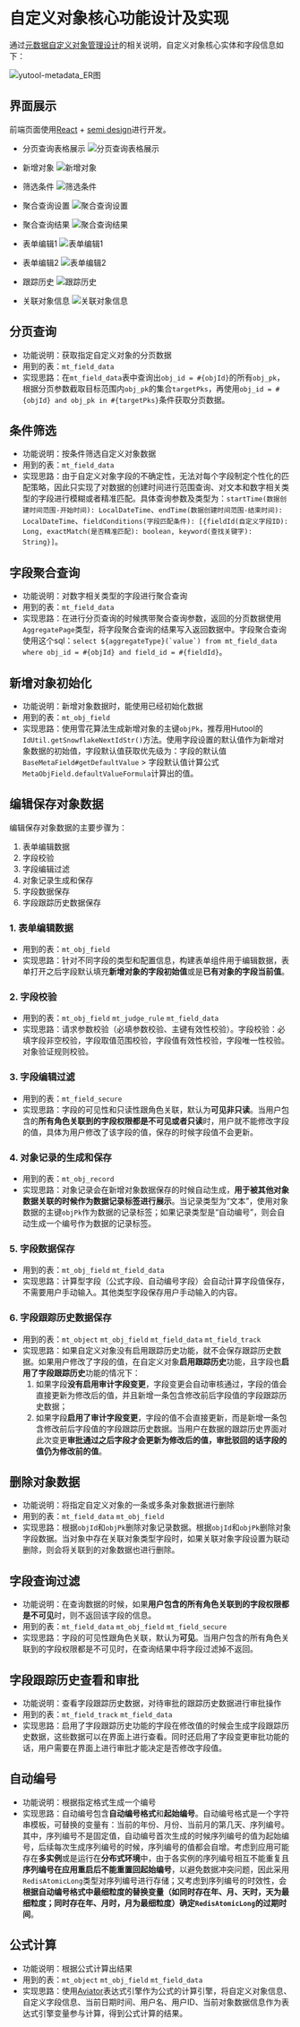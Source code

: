 # 自定义对象核心功能设计及实现

通过[元数据自定义对象管理设计](./元数据自定义对象管理设计.md)的相关说明，自定义对象核心实体和字段信息如下：

![yutool-metadata_ER图](./自定义对象核心功能设计及实现/yutool-metadata_ER图.webp)

## 界面展示

前端页面使用[React](https://react.dev/) + [semi design](https://semi.design/)进行开发。

- 分页查询表格展示
![分页查询表格展示](./自定义对象核心功能设计及实现/分页查询表格展示.png)

- 新增对象
![新增对象](./自定义对象核心功能设计及实现/新增对象.png)

- 筛选条件
![筛选条件](./自定义对象核心功能设计及实现/筛选条件.png)

- 聚合查询设置
![聚合查询设置](./自定义对象核心功能设计及实现/聚合查询设置.png)

- 聚合查询结果
![聚合查询结果](./自定义对象核心功能设计及实现/聚合查询结果.png)

- 表单编辑1
![表单编辑1](./自定义对象核心功能设计及实现/表单编辑1.png)

- 表单编辑2
![表单编辑2](./自定义对象核心功能设计及实现/表单编辑2.png)

- 跟踪历史
![跟踪历史](./自定义对象核心功能设计及实现/跟踪历史.png)

- 关联对象信息
![关联对象信息](./自定义对象核心功能设计及实现/关联对象信息.png)

## 分页查询

- 功能说明：获取指定自定义对象的分页数据
- 用到的表：`mt_field_data`
- 实现思路：在`mt_field_data`表中查询出`obj_id = #{objId}`的所有`obj_pk`，根据分页参数截取目标范围内`obj_pk`的集合`targetPks`，再使用`obj_id = #{objId} and obj_pk in #{targetPks}`条件获取分页数据。

## 条件筛选

- 功能说明：按条件筛选自定义对象数据
- 用到的表：`mt_field_data`
- 实现思路：由于自定义对象字段的不确定性，无法对每个字段制定个性化的匹配策略，因此只实现了对数据的创建时间进行范围查询、对文本和数字相关类型的字段进行模糊或者精准匹配。具体查询参数及类型为：`startTime(数据创建时间范围-开始时间): LocalDateTime`、`endTime(数据创建时间范围-结束时间): LocalDateTime`、`fieldConditions(字段匹配条件): [{fieldId(自定义字段ID): Long, exactMatch(是否精准匹配): boolean, keyword(查找关键字): String}]`。

## 字段聚合查询

- 功能说明：对数字相关类型的字段进行聚合查询
- 用到的表：`mt_field_data`
- 实现思路：在进行分页查询的时候携带聚合查询参数，返回的分页数据使用`AggregatePage`类型，将字段聚合查询的结果写入返回数据中。字段聚合查询使用这个sql：``select ${aggregateType}(`value`) from mt_field_data where obj_id = #{objId} and field_id = #{fieldId}``。

## 新增对象初始化

- 功能说明：新增对象数据时，能使用已经初始化数据
- 用到的表：`mt_obj_field`
- 实现思路：使用雪花算法生成新增对象的主键`objPk`，推荐用Hutool的`IdUtil.getSnowflakeNextIdStr()`方法。使用字段设置的默认值作为新增对象数据的初始值，字段默认值获取优先级为：字段的默认值`BaseMetaField#getDefaultValue` > 字段默认值计算公式`MetaObjField.defaultValueFormula`计算出的值。

## 编辑保存对象数据

编辑保存对象数据的主要步骤为：

1. 表单编辑数据
2. 字段校验
3. 字段编辑过滤
4. 对象记录生成和保存
5. 字段数据保存
6. 字段跟踪历史数据保存

### 1. 表单编辑数据

- 用到的表：`mt_obj_field`
- 实现思路：针对不同字段的类型和配置信息，构建表单组件用于编辑数据，表单打开之后字段默认填充**新增对象的字段初始值**或是**已有对象的字段当前值**。

### 2. 字段校验

- 用到的表：`mt_obj_field` `mt_judge_rule` `mt_field_data`
- 实现思路：请求参数校验（必填参数校验、主键有效性校验）。字段校验：必填字段非空校验，字段取值范围校验，字段值有效性校验，字段唯一性校验。对象验证规则校验。

### 3. 字段编辑过滤

- 用到的表：`mt_field_secure`
- 实现思路：字段的可见性和只读性跟角色关联，默认为**可见非只读**。当用户包含的**所有角色关联到的字段权限都是不可见或者只读**时，用户就不能修改字段的值，具体为用户修改了该字段的值，保存的时候字段值不会更新。

### 4. 对象记录的生成和保存

- 用到的表：`mt_obj_record`
- 实现思路：对象记录会在新增对象数据保存的时候自动生成，**用于被其他对象数据关联的时候作为数据记录标签进行展示**。当记录类型为“文本”，使用对象数据的主键`objPk`作为数据的记录标签；如果记录类型是“自动编号”，则会自动生成一个编号作为数据的记录标签。

### 5. 字段数据保存

- 用到的表：`mt_obj_field` `mt_field_data`
- 实现思路：计算型字段（公式字段、自动编号字段）会自动计算字段值保存，不需要用户手动输入。其他类型字段保存用户手动输入的内容。

### 6. 字段跟踪历史数据保存

- 用到的表：`mt_object` `mt_obj_field` `mt_field_data` `mt_field_track`
- 实现思路：如果自定义对象没有启用跟踪历史功能，就不会保存跟踪历史数据。如果用户修改了字段的值，在自定义对象**启用跟踪历史**功能，且字段也**启用了字段跟踪历史**功能的情况下：
    1. 如果字段**没有启用审计字段变更**，字段变更会自动审核通过，字段的值会直接更新为修改后的值，并且新增一条包含修改前后字段值的字段跟踪历史数据；
    2. 如果字段**启用了审计字段变更**，字段的值不会直接更新，而是新增一条包含修改前后字段值的字段跟踪历史数据。当用户在数据的跟踪历史界面对此次变更**审批通过之后字段才会更新为修改后的值，审批驳回的话字段的值仍为修改前的值**。

## 删除对象数据

- 功能说明：将指定自定义对象的一条或多条对象数据进行删除
- 用到的表：`mt_field_data` `mt_obj_field`
- 实现思路：根据`objId`和`objPk`删除对象记录数据。根据`objId`和`objPk`删除对象字段数据。当对象中存在关联对象类型字段时，如果关联对象字段设置为联动删除，则会将关联到的对象数据也进行删除。

## 字段查询过滤

- 功能说明：在查询数据的时候，如果**用户包含的所有角色关联到的字段权限都是不可见**时，则不返回该字段的信息。
- 用到的表：`mt_field_data` `mt_obj_field` `mt_field_secure`
- 实现思路：字段的可见性跟角色关联，默认为**可见**。当用户包含的所有角色关联到的字段权限都是不可见时，在查询结果中将字段过滤掉不返回。

## 字段跟踪历史查看和审批

- 功能说明：查看字段跟踪历史数据，对待审批的跟踪历史数据进行审批操作
- 用到的表：`mt_field_track` `mt_field_data`
- 实现思路：启用了字段跟踪历史功能的字段在修改值的时候会生成字段跟踪历史数据，这些数据可以在界面上进行查看。同时还启用了字段变更审批功能的话，用户需要在界面上进行审批才能决定是否修改字段值。

## 自动编号

- 功能说明：根据指定格式生成一个编号
- 实现思路：自动编号包含**自动编号格式**和**起始编号**。自动编号格式是一个字符串模板，可替换的变量有：当前的年份、月份、当前月的第几天、序列编号。其中，序列编号不是固定值，自动编号首次生成的时候序列编号的值为起始编号，后续每次生成序列编号的时候，序列编号的值都会自增。考虑到应用可能存在**多实例**或是运行在**分布式环境**中，由于各实例的序列编号相互不能重复且**序列编号在应用重启后不能重置回起始编号**，以避免数据冲突问题，因此采用`RedisAtomicLong`类型对序列编号进行存储；又考虑到序列编号的时效性，会**根据自动编号格式中最细粒度的替换变量（如同时存在年、月、天时，天为最细粒度；同时存在年、月时，月为最细粒度）确定`RedisAtomicLong`的过期时间**。

## 公式计算

- 功能说明：根据公式计算出结果
- 用到的表：`mt_object` `mt_obj_field` `mt_field_data`
- 实现思路：使用[Aviator](https://github.com/killme2008/aviatorscript)表达式引擎作为公式的计算引擎，将自定义对象信息、自定义字段信息、当前日期时间、用户名、用户ID、当前对象数据信息作为表达式引擎变量参与计算，得到公式计算的结果。